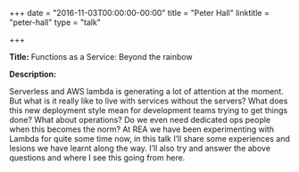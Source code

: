 +++
date = "2016-11-03T00:00:00-00:00"
title = "Peter Hall"
linktitle = "peter-hall"
type = "talk"

+++

<div class="span-15  ">
  <div class="span-15  last ">
  <p><strong>Title:</strong>
Functions as a Service: Beyond the rainbow
</p>

<p><strong>Description:</strong></p>

<p>
Serverless and AWS lambda is generating a lot of attention at the moment. But what is it really like to live with services without the servers? What does this new deployment style mean for development teams trying to get things done? What about operations? Do we even need dedicated ops people when this becomes the norm? At REA we have been experimenting with Lambda for quite some time now, in this talk I’ll share some experiences and lesions we have learnt along the way. I’ll also try and answer the above questions and where I see this going from here. 
</p>


  </div>
</div>

